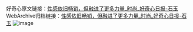 好奇心原文链接：[性感依旧畅销，但融进了更多力量_时尚_好奇心日报-石玉](https://www.qdaily.com/articles/7824.html)
WebArchive归档链接：[性感依旧畅销，但融进了更多力量_时尚_好奇心日报-石玉](http://web.archive.org/web/20190623172945/https://www.qdaily.com/articles/7824.html)
![image](http://ww3.sinaimg.cn/large/007d5XDply1g3x0yeswdnj30u03zz1kx)